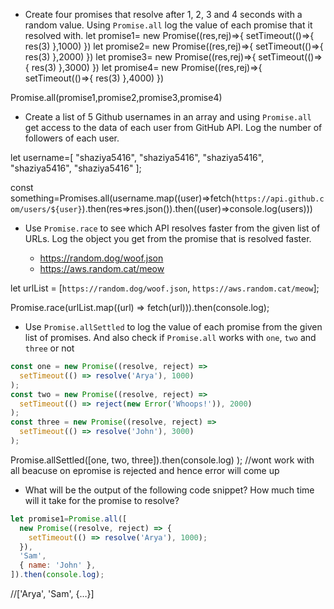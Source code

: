 - Create four promises that resolve after 1, 2, 3 and 4 seconds with a random value. Using `Promise.all` log the value of each promise that it resolved with.
let promise1= new Promise((res,rej)=>{
  setTimeout(()=>{
    res(3)
  },1000)
})
let promise2= new Promise((res,rej)=>{
  setTimeout(()=>{
    res(3)
  },2000)
})
let promise3= new Promise((res,rej)=>{
  setTimeout(()=>{
    res(3)
  },3000)
})
let promise4= new Promise((res,rej)=>{
  setTimeout(()=>{
    res(3)
  },4000)
})

Promise.all(promise1,promise2,promise3,promise4)
- Create a list of 5 Github usernames in an array and using `Promise.all` get access to the data of each user from GitHub API. Log the number of followers of each user.

let username=[
  "shaziya5416",
  "shaziya5416",
  "shaziya5416",
  "shaziya5416",
  "shaziya5416"
];

const something=Promises.all(username.map((user)=>fetch(`https://api.github.com/users/${user}`).then(res=>res.json()).then((user)=>console.log(users)))

- Use `Promise.race` to see which API resolves faster from the given list of URLs. Log the object you get from the promise that is resolved faster.

  - https://random.dog/woof.json
  - https://aws.random.cat/meow

let urlList = [`https://random.dog/woof.json`, `https://aws.random.cat/meow`];

Promise.race(urlList.map((url) => fetch(url))).then(console.log);

- Use `Promise.allSettled` to log the value of each promise from the given list of promises. And also check if `Promise.all` works with `one`, `two` and `three` or not

```js
const one = new Promise((resolve, reject) =>
  setTimeout(() => resolve('Arya'), 1000)
);
const two = new Promise((resolve, reject) =>
  setTimeout(() => reject(new Error('Whoops!')), 2000)
);
const three = new Promise((resolve, reject) =>
  setTimeout(() => resolve('John'), 3000)
);
```
Promise.allSettled([one, two, three]).then(console.log)
);
//wont work with all beacuse on epromise is rejected and hence error will come up

- What will be the output of the following code snippet? How much time will it take for the promise to resolve?

```js
let promise1=Promise.all([
  new Promise((resolve, reject) => {
    setTimeout(() => resolve('Arya'), 1000);
  }),
  'Sam',
  { name: 'John' },
]).then(console.log);
```

//['Arya', 'Sam', {…}]
